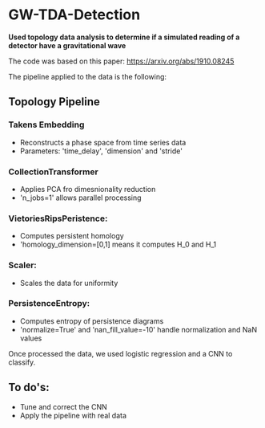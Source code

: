 # GW-TDA-Detection

**Used topology data analysis to determine if a simulated reading of a detector have a gravitational wave**

The code was based on this paper: https://arxiv.org/abs/1910.08245

The pipeline applied to the data is the following:

## Topology Pipeline

### Takens Embedding
- Reconstructs a phase space from time series data
- Parameters: 'time_delay', 'dimension' and 'stride'

### CollectionTransformer
- Applies PCA fro dimesnionality reduction
- 'n_jobs=1' allows parallel processing

### VietoriesRipsPeristence:
- Computes persistent homology
- 'homology_dimension=[0,1] means it computes H_0 and H_1

### Scaler:
- Scales the data for uniformity

### PersistenceEntropy: 
- Computes entropy of persistence diagrams
- 'normalize=True' and 'nan_fill_value=-10' handle normalization and NaN values

Once processed the data, we used logistic regression and a CNN to classify.

## To do's: 
- Tune and correct the CNN
- Apply the pipeline with real data
